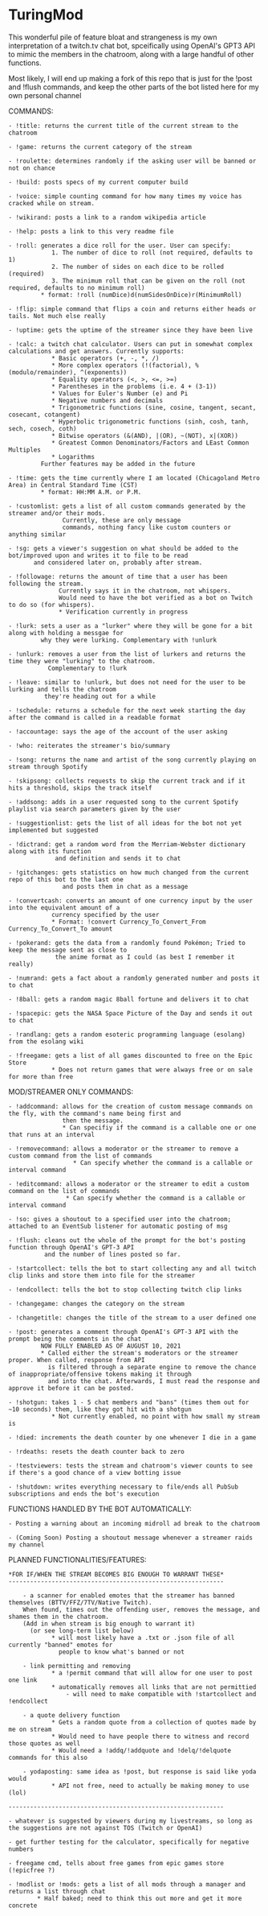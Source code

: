 # TuringMod

This wonderful pile of feature bloat and strangeness is my own interpretation of a twitch.tv chat bot, spceifically 
using OpenAI's GPT3 API to mimic the members in the chatroom, along with a large handful of other functions.

Most likely, I will end up making a fork of this repo that is just for the !post and !flush commands, 
and keep the other parts of the bot listed here for my own personal channel

COMMANDS: 

	- !title: returns the current title of the current stream to the chatroom

	- !game: returns the current category of the stream

	- !roulette: determines randomly if the asking user will be banned or not on chance

	- !build: posts specs of my current computer build

	- !voice: simple counting command for how many times my voice has cracked while on stream. 

	- !wikirand: posts a link to a random wikipedia article

	- !help: posts a link to this very readme file

	- !roll: generates a dice roll for the user. User can specify:
				1. The number of dice to roll (not required, defaults to 1)
				2. The number of sides on each dice to be rolled (required)
				3. The minimum roll that can be given on the roll (not required, defaults to no minimum roll)
			 * format: !roll (numDice)d(numSidesOnDice)r(MinimumRoll)

	- !flip: simple command that flips a coin and returns either heads or tails. Not much else really

	- !uptime: gets the uptime of the streamer since they have been live

	- !calc: a twitch chat calculator. Users can put in somewhat complex calculations and get answers. Currently supports:
				* Basic operators (+, -, *, /)
				* More complex operators (!(factorial), %(modulo/remainder), ^(exponents))
				* Equality operators (<, >, <=, >=)
				* Parentheses in the problems (i.e. 4 + (3-1))
				* Values for Euler's Number (e) and Pi
				* Negative numbers and decimals
				* Trigonometric functions (sine, cosine, tangent, secant, cosecant, cotangent)
				* Hyperbolic trigonometric functions (sinh, cosh, tanh, sech, cosech, coth)
				* Bitwise operators (&(AND), |(OR), ~(NOT), x|(XOR))
				* Greatest Common Denominators/Factors and LEast Common Multiples
				* Logarithms
			 Further features may be added in the future

	- !time: gets the time currently where I am located (Chicagoland Metro Area) in Central Standard Time (CST)
			 * format: HH:MM A.M. or P.M.

	- !customlist: gets a list of all custom commands generated by the streamer and/or their mods. 
				   Currently, these are only message 
	               commands, nothing fancy like custom counters or anything similar

	- !sg: gets a viewer's suggestion on what should be added to the bot/improved upon and writes it to file to be read
		   and considered later on, probably after stream. 

	- !followage: returns the amount of time that a user has been following the stream. 
				  Currently says it in the chatroom, not whispers. 
				  Would need to have the bot verified as a bot on Twitch to do so (for whispers).
				  * Verification currently in progress

	- !lurk: sets a user as a "lurker" where they will be gone for a bit along with holding a messgae for 
			 why they were lurking. Complementary with !unlurk

	- !unlurk: removes a user from the list of lurkers and returns the time they were "lurking" to the chatroom. 
			   Complementary to !lurk

	- !leave: similar to !unlurk, but does not need for the user to be lurking and tells the chatroom 
			  they're heading out for a while
	
	- !schedule: returns a schedule for the next week starting the day after the command is called in a readable format

	- !accountage: says the age of the account of the user asking

	- !who: reiterates the streamer's bio/summary

	- !song: returns the name and artist of the song currently playing on stream through Spotify

	- !skipsong: collects requests to skip the current track and if it hits a threshold, skips the track itself

	- !addsong: adds in a user requested song to the current Spotify playlist via search parameters given by the user

	- !suggestionlist: gets the list of all ideas for the bot not yet implemented but suggested

	- !dictrand: get a random word from the Merriam-Webster dictionary along with its function 
				 and definition and sends it to chat

	- !gitchanges: gets statistics on how much changed from the current repo of this bot to the last one 
				   and posts them in chat as a message

	- !convertcash: converts an amount of one currency input by the user into the equivalent amount of a 
	            currency specified by the user
			    * Format: !convert Currency_To_Convert_From Currency_To_Convert_To amount

	- !pokerand: gets the data from a randomly found Pokémon; Tried to keep the message sent as close to 
				 the anime format as I could (as best I remember it really)

	- !numrand: gets a fact about a randomly generated number and posts it to chat

	- !8ball: gets a random magic 8ball fortune and delivers it to chat

	- !spacepic: gets the NASA Space Picture of the Day and sends it out to chat

	- !randlang: gets a random esoteric programming language (esolang) from the esolang wiki

	- !freegame: gets a list of all games discounted to free on the Epic Store
				* Does not return games that were always free or on sale for more than free


MOD/STREAMER ONLY COMMANDS:

	- !addcommand: allows for the creation of custom message commands on the fly, with the command's name being first and 
				   then the message. 
				   * Can specifiy if the command is a callable one or one that runs at an interval

	- !removecommand: allows a moderator or the streamer to remove a custom command from the list of commands
					  * Can specify whether the command is a callable or interval command

	- !editcommand: allows a moderator or the streamer to edit a custom command on the list of commands
					* Can specify whether the command is a callable or interval command

	- !so: gives a shoutout to a specified user into the chatroom; attached to an EventSub listener for automatic posting of msg

	- !flush: cleans out the whole of the prompt for the bot's posting function through OpenAI's GPT-3 API 
	          and the number of lines posted so far.

	- !startcollect: tells the bot to start collecting any and all twitch clip links and store them into file for the streamer

	- !endcollect: tells the bot to stop collecting twitch clip links
			  
	- !changegame: changes the category on the stream
	
	- !changetitle: changes the title of the stream to a user defined one

	- !post: generates a comment through OpenAI's GPT-3 API with the prompt being the comments in the chat
			 NOW FULLY ENABLED AS OF AUGUST 10, 2021
			 * Called either the stream's moderators or the streamer proper. When called, response from API
			   is filtered through a separate engine to remove the chance of inappropriate/offensive tokens making it through
			   and into the chat. Afterwards, I must read the response and approve it before it can be posted. 

	- !shotgun: takes 1 - 5 chat members and "bans" (times them out for ~10 seconds) them, like they got hit with a shotgun
			    * Not currently enabled, no point with how small my stream is

	- !died: increments the death counter by one whenever I die in a game

	- !rdeaths: resets the death counter back to zero 

	- !testviewers: tests the stream and chatroom's viewer counts to see if there's a good chance of a view botting issue

	- !shutdown: writes everything necessary to file/ends all PubSub subscriptions and ends the bot's execution

FUNCTIONS HANDLED BY THE BOT AUTOMATICALLY:

	- Posting a warning about an incoming midroll ad break to the chatroom

	- (Coming Soon) Posting a shoutout message whenever a streamer raids my channel

PLANNED FUNCTIONALITIES/FEATURES:

	*FOR IF/WHEN THE STREAM BECOMES BIG ENOUGH TO WARRANT THESE*
	------------------------------------------------------------

		- a scanner for enabled emotes that the streamer has banned themselves (BTTV/FFZ/7TV/Native Twitch). 
		When found, times out the offending user, removes the message, and shames them in the chatroom. 
		(Add in when stream is big enough to warrant it)
		  (or see long-term list below)
				* will most likely have a .txt or .json file of all currently "banned" emotes for 
				  people to know what's banned or not

		- link permitting and removing
				* a !permit command that will allow for one user to post one link
				* automatically removes all links that are not permittied
					- will need to make compatible with !startcollect and !endcollect

		- a quote delivery function
				* Gets a random quote from a collection of quotes made by me on stream
				* Would need to have people there to witness and record those quotes as well
				* Would need a !addq/!addquote and !delq/!delquote commands for this also

		- yodaposting: same idea as !post, but response is said like yoda would
				* API not free, need to actually be making money to use (lol)

	------------------------------------------------------------

	- whatever is suggested by viewers during my livestreams, so long as the suggestions are not against TOS (Twitch or OpenAI)

	- get further testing for the calculator, specifically for negative numbers

	- freegame cmd, tells about free games from epic games store (!epicfree ?)

	- !modlist or !mods: gets a list of all mods through a manager and returns a list through chat
			* Half baked; need to think this out more and get it more concrete